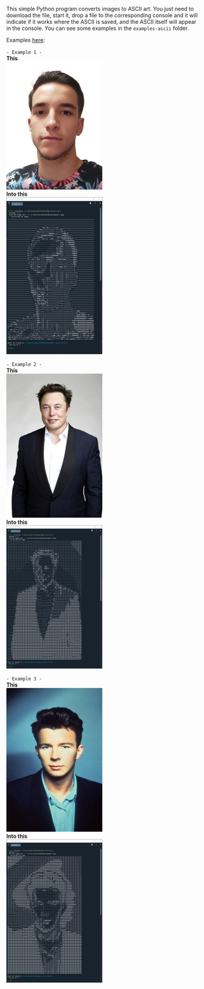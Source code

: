 This simple Python program converts images to ASCII art.
You just need to download the file, start it, drop a file to the corresponding console and it will indicate if it works where the ASCII is saved, and the ASCII itself will appear in the console.
You can see some examples in the `examples-ascii` folder.

Examples [here](examples/):


`- Example 1 -`</br>
<b>This</b></br>
<img src="https://github.com/41var0/images-to-ascii/blob/main/examples/images/example-1.png" alt="First image example" width=" 50%"/></br>
<b>Into this</b></br>
<img src="https://github.com/41var0/images-to-ascii/blob/main/examples/images/example-1ASCII.png" alt="First image example" width=" 50%"/></br>

`- Example 2 -`</br>
<b>This</b></br>
<img src="https://github.com/41var0/images-to-ascii/blob/main/examples/images/example-2.jpg" width=" 50%"/></br>
<b>Into this</b></br>
<img src="https://github.com/41var0/images-to-ascii/blob/main/examples/images/example-2ASCII.png" alt="First image example" width=" 50%"/></br>

`- Example 3 -`</br>
<b>This</b></br>
<img src="https://github.com/41var0/images-to-ascii/blob/main/examples/images/example-3.jpg" alt="First image example" width=" 50%"/></br>
<b>Into this</b></br>
<img src="https://github.com/41var0/images-to-ascii/blob/main/examples/images/example-3ASCII.png" alt="First image example" width=" 50%"/></br>
